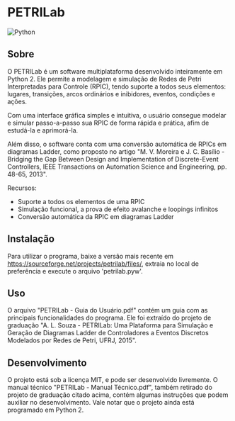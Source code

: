 # PETRILab

![Python](https://img.shields.io/badge/python-2.7.9-blue)

## Sobre

O PETRILab é um software multiplataforma desenvolvido inteiramente em Python 2. Ele permite a modelagem e simulação de Redes de Petri Interpretadas para Controle (RPIC), tendo suporte a todos seus elementos: lugares, transições, arcos ordinários e inibidores, eventos, condições e ações.

Com uma interface gráfica simples e intuitiva, o usuário consegue modelar e simular passo-a-passo sua RPIC de forma rápida e prática, afim de estudá-la e aprimorá-la.

Além disso, o software conta com uma conversão automática de RPICs em diagramas Ladder, como proposto no artigo "M. V. Moreira e J. C. Basílio - Bridging the Gap Between Design and Implementation of Discrete-Event Controllers, IEEE Transactions on Automation Science and Engineering, pp. 48-65, 2013".

Recursos:

- Suporte a todos os elementos de uma RPIC
- Simulação funcional, a prova de efeito avalanche e loopings infinitos
- Conversão automática da RPIC em diagramas Ladder


## Instalação

Para utilizar o programa, baixe a versão mais recente em https://sourceforge.net/projects/petrilab/files/, extraia no local de preferência e execute o arquivo 'petrilab.pyw'.

## Uso

O arquivo "PETRILab - Guia do Usuário.pdf" contém um guia com as principais funcionalidades do programa. Ele foi extraído do projeto de graduação "A. L. Souza - PETRILab: Uma Plataforma para Simulação e Geração de Diagramas Ladder de Controladores a Eventos Discretos Modelados por Redes de Petri, UFRJ, 2015".

## Desenvolvimento

O projeto está sob a licença MIT, e pode ser desenvolvido livremente. O manual técnico "PETRILab - Manual Técnico.pdf", também retirado do projeto de graduação citado acima, contém algumas instruções que podem auxiliar no desenvolvimento. Vale notar que o projeto ainda está programado em Python 2.
